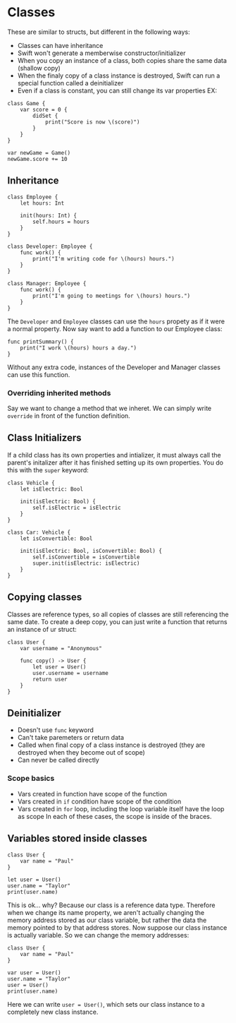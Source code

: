 # Classes
These are similar to structs, but different in the following ways:
- Classes can have inheritance
- Swift won't generate a memberwise constructor/initializer
- When you copy an instance of a class, both copies share the 
    same data (shallow copy)
- When the finaly copy of a class instance is destroyed, Swift can
    run a special function called a deinitializer
- Even if a class is constant, you can still change its var
    properties
EX:
```
class Game {
    var score = 0 {
        didSet {
            print("Score is now \(score)")
        }
    }
}

var newGame = Game()
newGame.score += 10
```
## Inheritance
```
class Employee {
    let hours: Int

    init(hours: Int) {
        self.hours = hours
    }
}

class Developer: Employee {
    func work() {
        print("I'm writing code for \(hours) hours.")
    }
}

class Manager: Employee {
    func work() {
        print("I'm going to meetings for \(hours) hours.")
    }
}
```
The `Developer` and `Employee` classes can use the `hours`
propety as if it were a normal property. Now say want to add a 
function to our Employee class:
```
func printSummary() {
    print("I work \(hours) hours a day.")
}
```
Without any extra code, instances of the Developer and Manager
classes can use this function.
### Overriding inherited methods
Say we want to change a method that we inheret. We can simply
write `override` in front of the function definition.
## Class Initializers
If a child class has its own properties and intializer, it must
always call the parent's initalizer after it has finished setting
up its own properties. You do this with the `super` keyword:
```
class Vehicle {
    let isElectric: Bool

    init(isElectric: Bool) {
        self.isElectric = isElectric
    }
}

class Car: Vehicle {
    let isConvertible: Bool

    init(isElectric: Bool, isConvertible: Bool) {
        self.isConvertible = isConvertible
        super.init(isElectric: isElectric)
    }
}
```
## Copying classes
Classes are reference types, so all copies of classes are still
referencing the same date. To create a deep copy, you can just
write a function that returns an instance of ur struct:
```
class User {
    var username = "Anonymous"

    func copy() -> User {
        let user = User()
        user.username = username
        return user
    }
}
```
## Deinitializer
- Doesn't use `func` keyword
- Can't take paremeters or return data
- Called when final copy of a class instance is destroyed (they 
    are destroyed when they become out of scope)
- Can never be called directly
### Scope basics
- Vars created in function have scope of the function
- Vars created in `if` condition have scope of the condition
- Vars created in `for` loop, including the loop variable itself
    have the loop as scope
In each of these cases, the scope is inside of the braces.
## Variables stored inside classes
```
class User {
    var name = "Paul"
}

let user = User()
user.name = "Taylor"
print(user.name)
```
This is ok... why? Because our class is a reference data type. 
Therefore when we change its name property, we aren't actually 
changing the memory address stored as our class variable, but 
rather the data the memory pointed to by that address stores.
Now suppose our class instance is actually variable. So we can
change the memory addresses:
```
class User {
    var name = "Paul"
}

var user = User()
user.name = "Taylor"
user = User()
print(user.name)
```
Here we can write `user = User()`, which sets our class instance
to a completely new class instance. 
